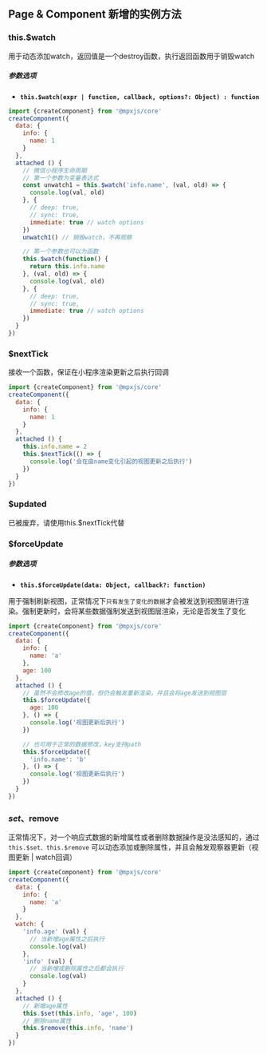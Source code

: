 ## Page & Component 新增的实例方法

### this.$watch

用于动态添加watch，返回值是一个destroy函数，执行返回函数用于销毁watch

##### 参数选项

- **`this.$watch(expr | function, callback, options?: Object) : function`**

``` js
import {createComponent} from '@mpxjs/core'
createComponent({
  data: {
    info: {
      name: 1
    }
  },
  attached () {
    // 微信小程序生命周期
    // 第一个参数为变量表达式
    const unwatch1 = this.$watch('info.name', (val, old) => {
      console.log(val, old)
    }, {
      // deep: true,
      // sync: true,
      immediate: true // watch options
    })
    unwatch1() // 销毁watch，不再观察

    // 第一个参数也可以为函数
    this.$watch(function() {
      return this.info.name
    }, (val, old) => {
      console.log(val, old)
    }, {
      // deep: true,
      // sync: true,
      immediate: true // watch options
    })
  }
})
```

### $nextTick

接收一个函数，保证在小程序渲染更新之后执行回调

``` js
import {createComponent} from '@mpxjs/core'
createComponent({
  data: {
    info: {
      name: 1
    }
  },
  attached () {
    this.info.name = 2
    this.$nextTick(() => {
      console.log('会在由name变化引起的视图更新之后执行')
    })
  }
})
```

### $updated

已被废弃，请使用this.$nextTick代替

### $forceUpdate

##### 参数选项

- **`this.$forceUpdate(data: Object, callback?: function)`**

用于强制刷新视图，正常情况下```只有发生了变化的数据```才会被发送到视图层进行渲染。强制更新时，会将某些数据强制发送到视图层渲染，无论是否发生了变化

``` js
import {createComponent} from '@mpxjs/core'
createComponent({
  data: {
    info: {
      name: 'a'
    },
    age: 100
  },
  attached () {
    // 虽然不会修改age的值，但仍会触发重新渲染，并且会将age发送到视图层
    this.$forceUpdate({
      age: 100
    }, () => {
      console.log('视图更新后执行')
    })

    // 也可用于正常的数据修改，key支持path
    this.$forceUpdate({
      'info.name': 'b'
    }, () => {
      console.log('视图更新后执行')
    })
  }
})
```

### $set、$remove

正常情况下，对一个响应式数据的新增属性或者删除数据操作是没法感知的，通过 `this.$set、this.$remove` 可以动态添加或删除属性，并且会触发观察器更新（视图更新 | watch回调）

``` js
import {createComponent} from '@mpxjs/core'
createComponent({
  data: {
    info: {
      name: 'a'
    }
  },
  watch: {
    'info.age' (val) {
      // 当新增age属性之后执行
      console.log(val)
    },
    'info' (val) {
      // 当新增或删除属性之后都会执行
      console.log(val)
    }
  },
  attached () {
    // 新增age属性
    this.$set(this.info, 'age', 100)
    // 删除name属性
    this.$remove(this.info, 'name')
  }
})
```
